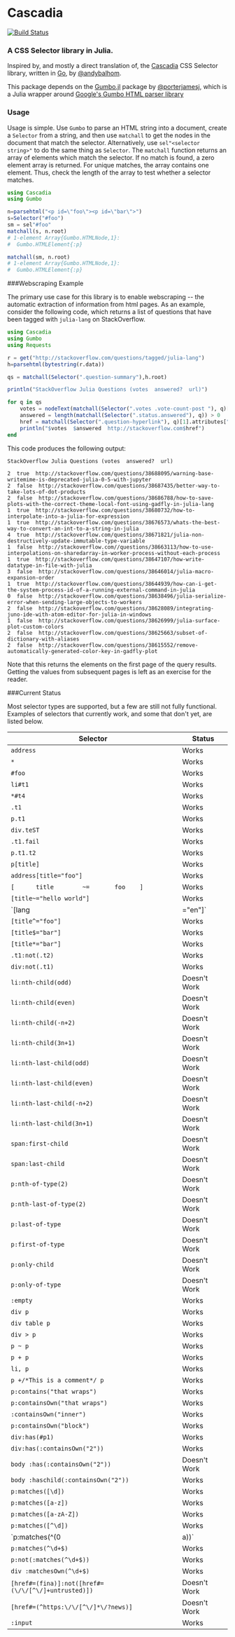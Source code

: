 # Cascadia

[![Build Status](https://travis-ci.org/Algocircle/Cascadia.jl.svg?branch=master)](https://travis-ci.org/Algocircle/Cascadia.jl)

### A CSS Selector library in Julia.

Inspired by, and mostly a direct translation of, the [Cascadia](https://github.com/andybalholm/cascadia) CSS Selector library, written in [Go](https://golang.org/), by [@andybalhom](https://github.com/andybalholm).

This package depends on the [Gumbo.jl](https://github.com/porterjamesj/Gumbo.jl) package by [@porterjamesj](https://github.com/porterjamesj), which is a Julia wrapper around [Google's Gumbo HTML parser library](https://github.com/google/gumbo-parser)

### Usage

Usage is simple. Use `Gumbo` to parse an HTML string into a document, create a `Selector` from a string, and then use `matchall` to get the nodes in the document that match the selector. Alternatively, use `sel"<selector string>"` to do the same thing as `Selector`. The `matchall` function returns an array of elements which match the selector. If no match is found, a zero element array is returned. For unique matches, the array contains one element. Thus, check the length of the array to test whether a selector matches.

```julia
using Cascadia
using Gumbo

n=parsehtml("<p id=\"foo\"><p id=\"bar\">")
s=Selector("#foo")
sm = sel"#foo"
matchall(s, n.root)
# 1-element Array{Gumbo.HTMLNode,1}:
#  Gumbo.HTMLElement{:p}

matchall(sm, n.root)
# 1-element Array{Gumbo.HTMLNode,1}:
#  Gumbo.HTMLElement{:p}
```

###Webscraping Example

The primary use case for this library is to enable webscraping -- the automatic extraction of information from html pages. As an example, consider the following code, which returns a list of questions that have been tagged with `julia-lang` on StackOverflow.

```julia
using Cascadia
using Gumbo
using Requests

r = get("http://stackoverflow.com/questions/tagged/julia-lang")
h=parsehtml(bytestring(r.data))

qs = matchall(Selector(".question-summary"),h.root)

println("StackOverflow Julia Questions (votes  answered?  url)")

for q in qs
    votes = nodeText(matchall(Selector(".votes .vote-count-post "), q)[1])
    answered = length(matchall(Selector(".status.answered"), q)) > 0
    href = matchall(Selector(".question-hyperlink"), q)[1].attributes["href"]
    println("$votes  $answered  http://stackoverflow.com$href")    
end
```

This code produces the following output:

```
StackOverflow Julia Questions (votes  answered?  url)

2  true  http://stackoverflow.com/questions/38688095/warning-base-writemime-is-deprecated-julia-0-5-with-jupyter
2  false  http://stackoverflow.com/questions/38687435/better-way-to-take-lots-of-dot-products
2  false  http://stackoverflow.com/questions/38686788/how-to-save-plots-with-the-correct-theme-local-font-using-gadfly-in-julia-lang
1  true  http://stackoverflow.com/questions/38680732/how-to-interpolate-into-a-julia-for-expression
1  true  http://stackoverflow.com/questions/38676573/whats-the-best-way-to-convert-an-int-to-a-string-in-julia
4  true  http://stackoverflow.com/questions/38671821/julia-non-destructively-update-immutable-type-variable
1  false  http://stackoverflow.com//questions/38663113/how-to-use-interpolations-on-sharedarray-in-worker-process-without-each-process
1  true  http://stackoverflow.com/questions/38647107/how-write-datatype-in-file-with-julia
3  false  http://stackoverflow.com/questions/38646014/julia-macro-expansion-order
1  true  http://stackoverflow.com/questions/38644939/how-can-i-get-the-system-process-id-of-a-running-external-command-in-julia
0  false  http://stackoverflow.com/questions/38638496/julia-serialize-error-when-sending-large-objects-to-workers
2  false  http://stackoverflow.com/questions/38628089/integrating-juno-ide-with-atom-editor-for-julia-in-windows
1  false  http://stackoverflow.com/questions/38626999/julia-surface-plot-custom-colors
2  false  http://stackoverflow.com/questions/38625663/subset-of-dictionary-with-aliases
2  false  http://stackoverflow.com/questions/38615552/remove-automatically-generated-color-key-in-gadfly-plot

```

Note that this returns the elements on the first page of the query results. Getting the values from subsequent pages is left as an exercise for the reader.


###Current Status

Most selector types are supported, but a few are still not fully functional. Examples of selectors that currently work, and some that don't  yet, are listed below.

| Selector | Status        |
|---------------|----------|
| `address` | Works         |
| `*` | Works         |
| `#foo` | Works         |
| `li#t1` | Works         |
| `*#t4` | Works         |
| `.t1` | Works         |
| `p.t1` | Works         |
| `div.teST` | Works         |
| `.t1.fail` | Works         |
| `p.t1.t2` | Works         |
| `p[title]` | Works         |
| `address[title="foo"]` | Works         |
| `[      title        ~=       foo    ]` | Works         |
| `[title~="hello world"]` | Works         |
| `[lang|="en"]` | Works         |
| `[title^="foo"]` | Works         |
| `[title$="bar"]` | Works         |
| `[title*="bar"]` | Works         |
| `.t1:not(.t2)` | Works         |
| `div:not(.t1)` | Works         |
| `li:nth-child(odd)` | Doesn't Work  |
| `li:nth-child(even)` | Doesn't Work  |
| `li:nth-child(-n+2) ` | Doesn't Work  |
| `li:nth-child(3n+1)` | Doesn't Work  |
| `li:nth-last-child(odd)` | Doesn't Work  |
| `li:nth-last-child(even)` | Doesn't Work  |
| `li:nth-last-child(-n+2)` | Doesn't Work  |
| `li:nth-last-child(3n+1)` | Doesn't Work  |
| `span:first-child` | Doesn't Work  |
| `span:last-child` | Doesn't Work  |
| `p:nth-of-type(2)` | Doesn't Work  |
| `p:nth-last-of-type(2)` | Doesn't Work  |
| `p:last-of-type` | Doesn't Work  |
| `p:first-of-type` | Doesn't Work  |
| `p:only-child` | Doesn't Work  |
| `p:only-of-type` | Doesn't Work  |
| `:empty` | Works         |
| `div p` | Works         |
| `div table p` | Works         |
| `div > p` | Works         |
| `p ~ p` | Works         |
| `p + p` | Works         |
| `li, p` | Works         |
| `p +/*This is a comment*/ p` | Works         |
| `p:contains("that wraps")` | Works         |
| `p:containsOwn("that wraps")` | Works         |
| `:containsOwn("inner")` | Works         |
| `p:containsOwn("block")` | Works         |
| `div:has(#p1)` | Works         |
| `div:has(:containsOwn("2"))` | Works         |
| `body :has(:containsOwn("2"))` | Doesn't Work  |
| `body :haschild(:containsOwn("2"))` | Works         |
| `p:matches([\d])` | Works         |
| `p:matches([a-z])` | Works         |
| `p:matches([a-zA-Z])` | Works         |
| `p:matches([^\d])` | Works         |
| `p:matches(^(0|a))` | Works         |
| `p:matches(^\d+$)` | Works         |
| `p:not(:matches(^\d+$))` | Works         |
| `div :matchesOwn(^\d+$)` | Works         |
| `[href#=(fina)]:not([href#=(\/\/[^\/]+untrusted)])` | Doesn't Work  |
| `[href#=(^https:\/\/[^\/]*\/?news)]` | Doesn't Work  |
| `:input` | Works |
